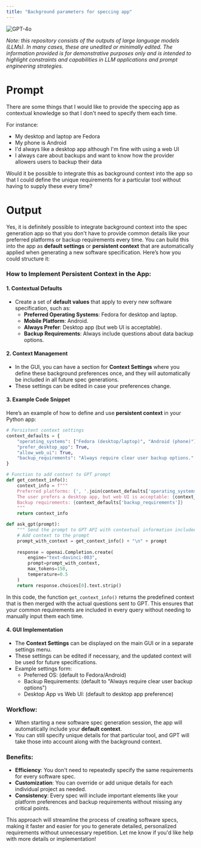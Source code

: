 ```yaml
---
title: "Background parameters for speccing app"
---
```

![GPT-4o](https://img.shields.io/badge/GPT--4o-3333FF?style=for-the-badge&logo=openai&logoColor=white)



*Note: this repository consists of the outputs of large language models (LLMs). In many cases, these are unedited or minimally edited. The information provided is for demonstrative purposes only and is intended to highlight constraints and capabilities in LLM applications and prompt engineering strategies.*


# Prompt

There are some things that I would like to provide the speccing app as contextual knowledge so that I don't need to specify them each time.

For instance:

- My desktop and laptop are Fedora
- My phone is Android
- I'd always like a desktop app although I'm fine with using a web UI
- I always care about backups and want to know how the provider allowers users to backup their data

Would it be possible to integrate this as background context into the app so that I could define the unique requirements for a particular tool without having to supply these every time?

# Output

Yes, it is definitely possible to integrate background context into the spec generation app so that you don't have to provide common details like your preferred platforms or backup requirements every time. You can build this into the app as **default settings** or **persistent context** that are automatically applied when generating a new software specification. Here’s how you could structure it:

### How to Implement Persistent Context in the App:

#### 1. **Contextual Defaults**
   - Create a set of **default values** that apply to every new software specification, such as:
     - **Preferred Operating Systems**: Fedora for desktop and laptop.
     - **Mobile Platform**: Android.
     - **Always Prefer**: Desktop app (but web UI is acceptable).
     - **Backup Requirements**: Always include questions about data backup options.

#### 2. **Context Management**
   - In the GUI, you can have a section for **Context Settings** where you define these background preferences once, and they will automatically be included in all future spec generations.
   - These settings can be edited in case your preferences change.

#### 3. **Example Code Snippet**
Here’s an example of how to define and use **persistent context** in your Python app:

```python
# Persistent context settings
context_defaults = {
    "operating_systems": ["Fedora (desktop/laptop)", "Android (phone)"],
    "prefer_desktop_app": True,
    "allow_web_ui": True,
    "backup_requirements": "Always require clear user backup options."
}

# Function to add context to GPT prompt
def get_context_info():
    context_info = f"""
    Preferred platforms: {', '.join(context_defaults['operating_systems'])}.
    The user prefers a desktop app, but web UI is acceptable: {context_defaults['allow_web_ui']}.
    Backup requirements: {context_defaults['backup_requirements']}
    """
    return context_info

def ask_gpt(prompt):
    """ Send the prompt to GPT API with contextual information included """
    # Add context to the prompt
    prompt_with_context = get_context_info() + "\n" + prompt
    
    response = openai.Completion.create(
        engine="text-davinci-003",
        prompt=prompt_with_context,
        max_tokens=150,
        temperature=0.5
    )
    return response.choices[0].text.strip()
```

In this code, the function `get_context_info()` returns the predefined context that is then merged with the actual questions sent to GPT. This ensures that your common requirements are included in every query without needing to manually input them each time.

#### 4. **GUI Implementation**
   - The **Context Settings** can be displayed on the main GUI or in a separate settings menu.
   - These settings can be edited if necessary, and the updated context will be used for future specifications.
   - Example settings form:
     - Preferred OS: (default to Fedora/Android)
     - Backup Requirements: (default to "Always require clear user backup options")
     - Desktop App vs Web UI: (default to desktop app preference)

### Workflow:
- When starting a new software spec generation session, the app will automatically include your **default context**. 
- You can still specify unique details for that particular tool, and GPT will take those into account along with the background context.

### Benefits:
- **Efficiency**: You don't need to repeatedly specify the same requirements for every software spec.
- **Customization**: You can override or add unique details for each individual project as needed.
- **Consistency**: Every spec will include important elements like your platform preferences and backup requirements without missing any critical points.

This approach will streamline the process of creating software specs, making it faster and easier for you to generate detailed, personalized requirements without unnecessary repetition. Let me know if you'd like help with more details or implementation!